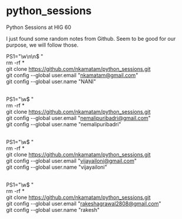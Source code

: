 # python_sessions
Python Sessions at HIG 60

I just found some random notes from Github. Seem to be good for our purpose, we will follow those.



PS1="\w\n\n$ " <br>
rm -rf * <br>
git clone https://github.com/nkamatam/python_sessions.git <br>
git config --global user.email "nkamatam@gmail.com" <br>
git config --global user.name "NANI" <br> <br>

PS1="\w$ " <br>
rm -rf * <br>
git clone https://github.com/nkamatam/python_sessions.git <br>
git config --global user.email "nemalipuribadri@gmail.com" <br>
git config --global user.name "nemalipuribadri" <br> <br>



PS1="\w$ " <br>
rm -rf * <br>
git clone https://github.com/nkamatam/python_sessions.git<br>
git config --global user.email "vijayailoni@gmail.com" <br>
git config --global user.name "vijayailoni" <br> <br>


PS1="\w$ " <br>
rm -rf * <br>
git clone https://github.com/nkamatam/python_sessions.git<br>
git config --global user.email "rakeshagrawal2808@gmail.com" <br>
git config --global user.name "rakesh" <br> <br>
